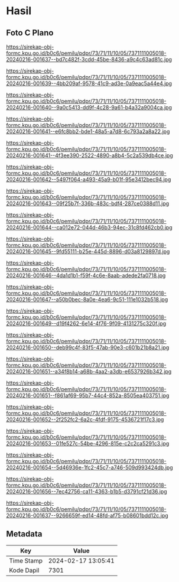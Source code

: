 # Hasil

## Foto C Plano

https://sirekap-obj-formc.kpu.go.id/b0c6/pemilu/pdpr/73/71/11/10/05/7371111005018-20240216-001637--bd7c482f-3cdd-45be-8436-a9c4c63ad81c.jpg

https://sirekap-obj-formc.kpu.go.id/b0c6/pemilu/pdpr/73/71/11/10/05/7371111005018-20240216-001639--4bb209af-9578-41c9-ad3e-0a9eac5a44e4.jpg

https://sirekap-obj-formc.kpu.go.id/b0c6/pemilu/pdpr/73/71/11/10/05/7371111005018-20240216-001640--9a0c5413-dd9f-4c28-9a61-b4a32a9004ca.jpg

https://sirekap-obj-formc.kpu.go.id/b0c6/pemilu/pdpr/73/71/11/10/05/7371111005018-20240216-001641--e6fc8bb2-bde1-48a5-a7d8-6c793a2a8a22.jpg

https://sirekap-obj-formc.kpu.go.id/b0c6/pemilu/pdpr/73/71/11/10/05/7371111005018-20240216-001641--4f3ee390-2522-4890-a8b4-5c2a539db4ce.jpg

https://sirekap-obj-formc.kpu.go.id/b0c6/pemilu/pdpr/73/71/11/10/05/7371111005018-20240216-001642--5497f064-a493-45a9-b01f-95e3412bec94.jpg

https://sirekap-obj-formc.kpu.go.id/b0c6/pemilu/pdpr/73/71/11/10/05/7371111005018-20240216-001643--09f25b7f-336b-483c-bdf4-287ce0388d11.jpg

https://sirekap-obj-formc.kpu.go.id/b0c6/pemilu/pdpr/73/71/11/10/05/7371111005018-20240216-001644--ca012e72-044d-46b3-94ec-31c8fd462cb0.jpg

https://sirekap-obj-formc.kpu.go.id/b0c6/pemilu/pdpr/73/71/11/10/05/7371111005018-20240216-001645--9fd55111-b25e-445d-8896-d03a8129897d.jpg

https://sirekap-obj-formc.kpu.go.id/b0c6/pemilu/pdpr/73/71/11/10/05/7371111005018-20240216-001646--4da1d1b1-f59f-4c6e-8aab-adede2fa0718.jpg

https://sirekap-obj-formc.kpu.go.id/b0c6/pemilu/pdpr/73/71/11/10/05/7371111005018-20240216-001647--a50b0bec-8a0e-4ea6-9c51-111e1032b518.jpg

https://sirekap-obj-formc.kpu.go.id/b0c6/pemilu/pdpr/73/71/11/10/05/7371111005018-20240216-001649--d19f4262-6e14-4f76-9f09-4131275c320f.jpg

https://sirekap-obj-formc.kpu.go.id/b0c6/pemilu/pdpr/73/71/11/10/05/7371111005018-20240216-001650--deb99c4f-83f5-47ab-90e3-c601b21b8a21.jpg

https://sirekap-obj-formc.kpu.go.id/b0c6/pemilu/pdpr/73/71/11/10/05/7371111005018-20240216-001651--a34f8b14-a68b-4aa2-a3db-e6537926b342.jpg

https://sirekap-obj-formc.kpu.go.id/b0c6/pemilu/pdpr/73/71/11/10/05/7371111005018-20240216-001651--f861af69-95b7-44c4-852a-8505ea403751.jpg

https://sirekap-obj-formc.kpu.go.id/b0c6/pemilu/pdpr/73/71/11/10/05/7371111005018-20240216-001652--2f252fc2-6a2c-4fdf-9175-4536721f17c3.jpg

https://sirekap-obj-formc.kpu.go.id/b0c6/pemilu/pdpr/73/71/11/10/05/7371111005018-20240216-001653--01fe527c-54be-4296-815e-c2c2ca5291c3.jpg

https://sirekap-obj-formc.kpu.go.id/b0c6/pemilu/pdpr/73/71/11/10/05/7371111005018-20240216-001654--5d46936e-1fc2-45c7-a746-509d993424db.jpg

https://sirekap-obj-formc.kpu.go.id/b0c6/pemilu/pdpr/73/71/11/10/05/7371111005018-20240216-001656--7ec42756-ca11-4363-b1b5-d3791cf21d36.jpg

https://sirekap-obj-formc.kpu.go.id/b0c6/pemilu/pdpr/73/71/11/10/05/7371111005018-20240216-001637--9266659f-ed14-48fd-af75-b08601bdd12c.jpg


## Metadata

| Key        | Value               |
| ---------- | ------------------- |
| Time Stamp | 2024-02-17 13:05:41 |
| Kode Dapil | 7301                |



